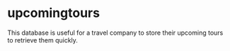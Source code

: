 # upcomingtours
This database is useful for a travel company to store  their upcoming tours to retrieve them quickly.
